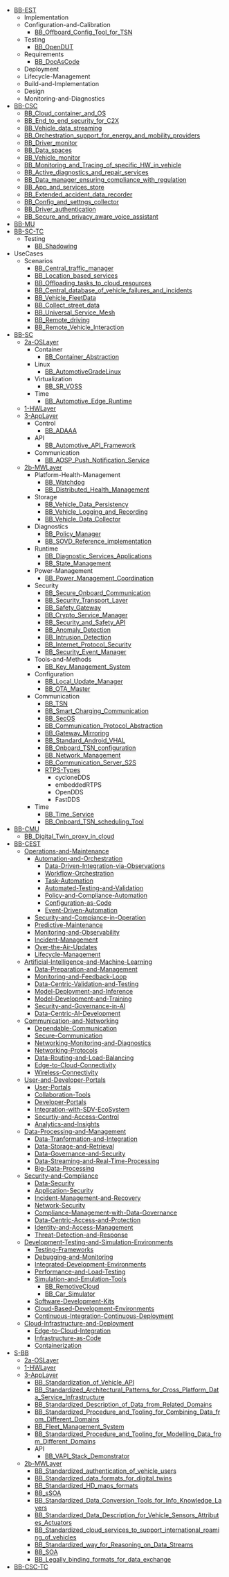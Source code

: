 - [BB-EST](/WorkInProgress/BB-EST/README.md)
    - Implementation
    - Configuration-and-Calibration
        - [BB_Offboard_Config_Tool_for_TSN](/WorkInProgress/BB-EST/Configuration-and-Calibration/BB_Offboard_Config_Tool_for_TSN.md)
    - Testing
        - [BB_OpenDUT](/WorkInProgress/BB-EST/Testing/BB_OpenDUT.md)
    - Requirements
        - [BB_DocAsCode](/WorkInProgress/BB-EST/Requirements/BB_DocAsCode.md)
    - Deployment
    - Lifecycle-Management
    - Build-and-Implementation
    - Design
    - Monitoring-and-Diagnostics
- [BB-CSC](/WorkInProgress/BB-CSC/README.md)
    - [BB_Cloud_container_and_OS](/WorkInProgress/BB-CSC/BB_Cloud_container_and_OS.md)
    - [BB_End_to_end_security_for_C2X](/WorkInProgress/BB-CSC/BB_End_to_end_security_for_C2X.md)
    - [BB_Vehicle_data_streaming](/WorkInProgress/BB-CSC/BB_Vehicle_data_streaming.md)
    - [BB_Orchestration_support_for_energy_and_mobility_providers](/WorkInProgress/BB-CSC/BB_Orchestration_support_for_energy_and_mobility_providers.md)
    - [BB_Driver_monitor](/WorkInProgress/BB-CSC/BB_Driver_monitor.md)
    - [BB_Data_spaces](/WorkInProgress/BB-CSC/BB_Data_spaces.md)
    - [BB_Vehicle_monitor](/WorkInProgress/BB-CSC/BB_Vehicle_monitor.md)
    - [BB_Monitoring_and_Tracing_of_specific_HW_in_vehicle](/WorkInProgress/BB-CSC/BB_Monitoring_and_Tracing_of_specific_HW_in_vehicle.md)
    - [BB_Active_diagnostics_and_repair_services](/WorkInProgress/BB-CSC/BB_Active_diagnostics_and_repair_services.md)
    - [BB_Data_manager_ensuring_compliance_with_regulation](/WorkInProgress/BB-CSC/BB_Data_manager_ensuring_compliance_with_regulation.md)
    - [BB_App_and_services_store](/WorkInProgress/BB-CSC/BB_App_and_services_store.md)
    - [BB_Extended_accident_data_recorder](/WorkInProgress/BB-CSC/BB_Extended_accident_data_recorder.md)
    - [BB_Config_and_settngs_collector](/WorkInProgress/BB-CSC/BB_Config_and_settngs_collector.md)
    - [BB_Driver_authentication](/WorkInProgress/BB-CSC/BB_Driver_authentication.md)
    - [BB_Secure_and_privacy_aware_voice_assistant](/WorkInProgress/BB-CSC/BB_Secure_and_privacy_aware_voice_assistant.md)
- [BB-MU](/WorkInProgress/BB-MU/README.md)
- [BB-SC-TC](/WorkInProgress/BB-SC-TC/README.md)
    - Testing
        - [BB_Shadowing](/WorkInProgress/BB-SC-TC/Testing/BB_Shadowing.md)
- UseCases
    - Scenarios
        - [BB_Central_traffic_manager](/WorkInProgress/UseCases/Scenarios/BB_Central_traffic_manager.md)
        - [BB_Location_based_services](/WorkInProgress/UseCases/Scenarios/BB_Location_based_services.md)
        - [BB_Offloading_tasks_to_cloud_resources](/WorkInProgress/UseCases/Scenarios/BB_Offloading_tasks_to_cloud_resources.md)
        - [BB_Central_database_of_vehicle_failures_and_incidents](/WorkInProgress/UseCases/Scenarios/BB_Central_database_of_vehicle_failures_and_incidents.md)
        - [BB_Vehicle_FleetData](/WorkInProgress/UseCases/Scenarios/BB_Vehicle_FleetData.md)
        - [BB_Collect_street_data](/WorkInProgress/UseCases/Scenarios/BB_Collect_street_data.md)
        - [BB_Universal_Service_Mesh](/WorkInProgress/UseCases/Scenarios/BB_Universal_Service_Mesh.md)
        - [BB_Remote_driving](/WorkInProgress/UseCases/Scenarios/BB_Remote_driving.md)
        - [BB_Remote_Vehicle_Interaction](/WorkInProgress/UseCases/Scenarios/BB_Remote_Vehicle_Interaction.md)
- [BB-SC](/WorkInProgress/BB-SC/README.md)
    - [2a-OSLayer](/WorkInProgress/BB-SC/2a-OSLayer/README.md)
        - Container
            - [BB_Container_Abstraction](/WorkInProgress/BB-SC/2a-OSLayer/Container/BB_Container_Abstraction.md)
        - Linux
            - [BB_AutomotiveGradeLinux](/WorkInProgress/BB-SC/2a-OSLayer/Linux/BB_AutomotiveGradeLinux.md)
        - Virtualization
            - [BB_SR_VOSS](/WorkInProgress/BB-SC/2a-OSLayer/Virtualization/BB_SR_VOSS.md)
        - Time
            - [BB_Automotive_Edge_Runtime](/WorkInProgress/BB-SC/2a-OSLayer/Time/BB_Automotive_Edge_Runtime.md)
    - [1-HWLayer](/WorkInProgress/BB-SC/1-HWLayer/README.md)
    - [3-AppLayer](/WorkInProgress/BB-SC/3-AppLayer/README.md)
        - Control
            - [BB_ADAAA](/WorkInProgress/BB-SC/3-AppLayer/Control/BB_ADAAA.md)
        - API
            - [BB_Automotive_API_Framework](/WorkInProgress/BB-SC/3-AppLayer/API/BB_Automotive_API_Framework.md)
        - Communication
            - [BB_AOSP_Push_Notification_Service](/WorkInProgress/BB-SC/3-AppLayer/Communication/BB_AOSP_Push_Notification_Service.md)
    - [2b-MWLayer](/WorkInProgress/BB-SC/2b-MWLayer/README.md)
        - Platform-Health-Management
            - [BB_Watchdog](/WorkInProgress/BB-SC/2b-MWLayer/Platform-Health-Management/BB_Watchdog.md)
            - [BB_Distributed_Health_Management](/WorkInProgress/BB-SC/2b-MWLayer/Platform-Health-Management/BB_Distributed_Health_Management.md)
        - Storage
            - [BB_Vehicle_Data_Persistency](/WorkInProgress/BB-SC/2b-MWLayer/Storage/BB_Vehicle_Data_Persistency.md)
            - [BB_Vehicle_Logging_and_Recording](/WorkInProgress/BB-SC/2b-MWLayer/Storage/BB_Vehicle_Logging_and_Recording.md)
            - [BB_Vehicle_Data_Collector](/WorkInProgress/BB-SC/2b-MWLayer/Storage/BB_Vehicle_Data_Collector.md)
        - Diagnostics
            - [BB_Policy_Manager](/WorkInProgress/BB-SC/2b-MWLayer/Diagnostics/BB_Policy_Manager.md)
            - [BB_SOVD_Reference_implementation](/WorkInProgress/BB-SC/2b-MWLayer/Diagnostics/BB_SOVD_Reference_implementation.md)
        - Runtime
            - [BB_Diagnostic_Services_Applications](/WorkInProgress/BB-SC/2b-MWLayer/Runtime/BB_Diagnostic_Services_Applications.md)
            - [BB_State_Management](/WorkInProgress/BB-SC/2b-MWLayer/Runtime/BB_State_Management.md)
        - Power-Management
            - [BB_Power_Management_Coordination](/WorkInProgress/BB-SC/2b-MWLayer/Power-Management/BB_Power_Management_Coordination.md)
        - Security
            - [BB_Secure_Onboard_Communication](/WorkInProgress/BB-SC/2b-MWLayer/Security/BB_Secure_Onboard_Communication.md)
            - [BB_Security_Transport_Layer](/WorkInProgress/BB-SC/2b-MWLayer/Security/BB_Security_Transport_Layer.md)
            - [BB_Safety_Gateway](/WorkInProgress/BB-SC/2b-MWLayer/Security/BB_Safety_Gateway.md)
            - [BB_Crypto_Service_Manager](/WorkInProgress/BB-SC/2b-MWLayer/Security/BB_Crypto_Service_Manager.md)
            - [BB_Security_and_Safety_API](/WorkInProgress/BB-SC/2b-MWLayer/Security/BB_Security_and_Safety_API.md)
            - [BB_Anomaly_Detection](/WorkInProgress/BB-SC/2b-MWLayer/Security/BB_Anomaly_Detection.md)
            - [BB_Intrusion_Detection](/WorkInProgress/BB-SC/2b-MWLayer/Security/BB_Intrusion_Detection.md)
            - [BB_Internet_Protocol_Security](/WorkInProgress/BB-SC/2b-MWLayer/Security/BB_Internet_Protocol_Security.md)
            - [BB_Security_Event_Manager](/WorkInProgress/BB-SC/2b-MWLayer/Security/BB_Security_Event_Manager.md)
        - Tools-and-Methods
            - [BB_Key_Management_System](/WorkInProgress/BB-SC/2b-MWLayer/Tools-and-Methods/BB_Key_Management_System.md)
        - Configuration
            - [BB_Local_Update_Manager](/WorkInProgress/BB-SC/2b-MWLayer/Configuration/BB_Local_Update_Manager.md)
            - [BB_OTA_Master](/WorkInProgress/BB-SC/2b-MWLayer/Configuration/BB_OTA_Master.md)
        - Communication
            - [BB_TSN](/WorkInProgress/BB-SC/2b-MWLayer/Communication/BB_TSN.md)
            - [BB_Smart_Charging_Communication](/WorkInProgress/BB-SC/2b-MWLayer/Communication/BB_Smart_Charging_Communication.md)
            - [BB_SecOS](/WorkInProgress/BB-SC/2b-MWLayer/Communication/BB_SecOS.md)
            - [BB_Communication_Protocol_Abstraction](/WorkInProgress/BB-SC/2b-MWLayer/Communication/BB_Communication_Protocol_Abstraction.md)
            - [BB_Gateway_Mirroring](/WorkInProgress/BB-SC/2b-MWLayer/Communication/BB_Gateway_Mirroring.md)
            - [BB_Standard_Android_VHAL](/WorkInProgress/BB-SC/2b-MWLayer/Communication/BB_Standard_Android_VHAL.md)
            - [BB_Onboard_TSN_configuration](/WorkInProgress/BB-SC/2b-MWLayer/Communication/BB_Onboard_TSN_configuration.md)
            - [BB_Network_Management](/WorkInProgress/BB-SC/2b-MWLayer/Communication/BB_Network_Management.md)
            - [BB_Communication_Server_S2S](/WorkInProgress/BB-SC/2b-MWLayer/Communication/BB_Communication_Server_S2S.md)
            - [RTPS-Types](/WorkInProgress/BB-SC/2b-MWLayer/Communication/RTPS-Types/RTPS-Types.md)
                - cycloneDDS
                - embeddedRTPS
                - OpenDDS
                - FastDDS
        - Time
            - [BB_Time_Service](/WorkInProgress/BB-SC/2b-MWLayer/Time/BB_Time_Service.md)
            - [BB_Onboard_TSN_scheduling_Tool](/WorkInProgress/BB-SC/2b-MWLayer/Time/BB_Onboard_TSN_scheduling_Tool.md)
- [BB-CMU](/WorkInProgress/BB-CMU/README.md)
    - [BB_Digital_Twin_proxy_in_cloud](/WorkInProgress/BB-CMU/BB_Digital_Twin_proxy_in_cloud.md)
- [BB-CEST](/WorkInProgress/BB-CEST/README.md)
    - [Operations-and-Maintenance](/WorkInProgress/BB-CEST/Operations-and-Maintenance/README.md)
        - [Automation-and-Orchestration](/WorkInProgress/BB-CEST/Operations-and-Maintenance/Automation-and-Orchestration/README.md)
            - [Data-Driven-Integration-via-Observations](/WorkInProgress/BB-CEST/Operations-and-Maintenance/Automation-and-Orchestration/Data-Driven-Integration-via-Observations/README.md)
            - [Workflow-Orchestration](/WorkInProgress/BB-CEST/Operations-and-Maintenance/Automation-and-Orchestration/Workflow-Orchestration/README.md)
            - [Task-Automation](/WorkInProgress/BB-CEST/Operations-and-Maintenance/Automation-and-Orchestration/Task-Automation/README.md)
            - [Automated-Testing-and-Validation](/WorkInProgress/BB-CEST/Operations-and-Maintenance/Automation-and-Orchestration/Automated-Testing-and-Validation/README.md)
            - [Policy-and-Compliance-Automation](/WorkInProgress/BB-CEST/Operations-and-Maintenance/Automation-and-Orchestration/Policy-and-Compliance-Automation/README.md)
            - [Configuration-as-Code](/WorkInProgress/BB-CEST/Operations-and-Maintenance/Automation-and-Orchestration/Configuration-as-Code/README.md)
            - [Event-Driven-Automation](/WorkInProgress/BB-CEST/Operations-and-Maintenance/Automation-and-Orchestration/Event-Driven-Automation/README.md)
        - [Security-and-Compiance-in-Operation](/WorkInProgress/BB-CEST/Operations-and-Maintenance/Security-and-Compiance-in-Operation/README.md)
        - [Predictive-Maintenance](/WorkInProgress/BB-CEST/Operations-and-Maintenance/Predictive-Maintenance/README.md)
        - [Monitoring-and-Observability](/WorkInProgress/BB-CEST/Operations-and-Maintenance/Monitoring-and-Observability/README.md)
        - [Incident-Management](/WorkInProgress/BB-CEST/Operations-and-Maintenance/Incident-Management/README.md)
        - [Over-the-Air-Updates](/WorkInProgress/BB-CEST/Operations-and-Maintenance/Over-the-Air-Updates/README.md)
        - [Lifecycle-Management](/WorkInProgress/BB-CEST/Operations-and-Maintenance/Lifecycle-Management/README.md)
    - [Artificial-Intelligence-and-Machine-Learning](/WorkInProgress/BB-CEST/Artificial-Intelligence-and-Machine-Learning/README.md)
        - [Data-Preparation-and-Management](/WorkInProgress/BB-CEST/Artificial-Intelligence-and-Machine-Learning/Data-Preparation-and-Management/README.md)
        - [Monitoring-and-Feedback-Loop](/WorkInProgress/BB-CEST/Artificial-Intelligence-and-Machine-Learning/Monitoring-and-Feedback-Loop/README.md)
        - [Data-Centric-Validation-and-Testing](/WorkInProgress/BB-CEST/Artificial-Intelligence-and-Machine-Learning/Data-Centric-Validation-and-Testing/README.md)
        - [Model-Deployment-and-Inference](/WorkInProgress/BB-CEST/Artificial-Intelligence-and-Machine-Learning/Model-Deployment-and-Inference/README.md)
        - [Model-Development-and-Training](/WorkInProgress/BB-CEST/Artificial-Intelligence-and-Machine-Learning/Model-Development-and-Training/README.md)
        - [Security-and-Governance-in-AI](/WorkInProgress/BB-CEST/Artificial-Intelligence-and-Machine-Learning/Security-and-Governance-in-AI/README.md)
        - [Data-Centric-AI-Development](/WorkInProgress/BB-CEST/Artificial-Intelligence-and-Machine-Learning/Data-Centric-AI-Development/README.md)
    - [Communication-and-Networking](/WorkInProgress/BB-CEST/Communication-and-Networking/README.md)
        - [Dependable-Communication](/WorkInProgress/BB-CEST/Communication-and-Networking/Dependable-Communication/README.md)
        - [Secure-Communication](/WorkInProgress/BB-CEST/Communication-and-Networking/Secure-Communication/README.md)
        - [Networking-Monitoring-and-Diagnostics](/WorkInProgress/BB-CEST/Communication-and-Networking/Networking-Monitoring-and-Diagnostics/README.md)
        - [Networking-Protocols](/WorkInProgress/BB-CEST/Communication-and-Networking/Networking-Protocols/README.md)
        - [Data-Routing-and-Load-Balancing](/WorkInProgress/BB-CEST/Communication-and-Networking/Data-Routing-and-Load-Balancing/README.md)
        - [Edge-to-Cloud-Connectivity](/WorkInProgress/BB-CEST/Communication-and-Networking/Edge-to-Cloud-Connectivity/README.md)
        - [Wireless-Connectivity](/WorkInProgress/BB-CEST/Communication-and-Networking/Wireless-Connectivity/README.md)
    - [User-and-Developer-Portals](/WorkInProgress/BB-CEST/User-and-Developer-Portals/README.md)
        - [User-Portals](/WorkInProgress/BB-CEST/User-and-Developer-Portals/User-Portals/README.md)
        - [Collaboration-Tools](/WorkInProgress/BB-CEST/User-and-Developer-Portals/Collaboration-Tools/README.md)
        - [Developer-Portals](/WorkInProgress/BB-CEST/User-and-Developer-Portals/Developer-Portals/README.md)
        - [Integration-with-SDV-EcoSystem](/WorkInProgress/BB-CEST/User-and-Developer-Portals/Integration-with-SDV-EcoSystem/README.md)
        - [Securtiy-and-Access-Control](/WorkInProgress/BB-CEST/User-and-Developer-Portals/Securtiy-and-Access-Control/README.md)
        - [Analytics-and-Insights](/WorkInProgress/BB-CEST/User-and-Developer-Portals/Analytics-and-Insights/README.md)
    - [Data-Processing-and-Management](/WorkInProgress/BB-CEST/Data-Processing-and-Management/README.md)
        - [Data-Tranformation-and-Integration](/WorkInProgress/BB-CEST/Data-Processing-and-Management/Data-Tranformation-and-Integration/README.md)
        - [Data-Storage-and-Retrieval](/WorkInProgress/BB-CEST/Data-Processing-and-Management/Data-Storage-and-Retrieval/README.md)
        - [Data-Governance-and-Security](/WorkInProgress/BB-CEST/Data-Processing-and-Management/Data-Governance-and-Security/README.md)
        - [Data-Streaming-and-Real-Time-Processing](/WorkInProgress/BB-CEST/Data-Processing-and-Management/Data-Streaming-and-Real-Time-Processing/README.md)
        - [Big-Data-Processing](/WorkInProgress/BB-CEST/Data-Processing-and-Management/Big-Data-Processing/README.md)
    - [Security-and-Compliance](/WorkInProgress/BB-CEST/Security-and-Compliance/README.md)
        - [Data-Security](/WorkInProgress/BB-CEST/Security-and-Compliance/Data-Security/README.md)
        - [Application-Security](/WorkInProgress/BB-CEST/Security-and-Compliance/Application-Security/README.md)
        - [Incident-Management-and-Recovery](/WorkInProgress/BB-CEST/Security-and-Compliance/Incident-Management-and-Recovery/README.md)
        - [Network-Security](/WorkInProgress/BB-CEST/Security-and-Compliance/Network-Security/README.md)
        - [Compliance-Management-with-Data-Governance](/WorkInProgress/BB-CEST/Security-and-Compliance/Compliance-Management-with-Data-Governance/README.md)
        - [Data-Centric-Access-and-Protection](/WorkInProgress/BB-CEST/Security-and-Compliance/Data-Centric-Access-and-Protection/README.md)
        - [Identity-and-Access-Management](/WorkInProgress/BB-CEST/Security-and-Compliance/Identity-and-Access-Management/README.md)
        - [Threat-Detection-and-Response](/WorkInProgress/BB-CEST/Security-and-Compliance/Threat-Detection-and-Response/README.md)
    - [Development-Testing-and-Simulation-Environments](/WorkInProgress/BB-CEST/Development-Testing-and-Simulation-Environments/README.md)
        - [Testing-Frameworks](/WorkInProgress/BB-CEST/Development-Testing-and-Simulation-Environments/Testing-Frameworks/README.md)
        - [Debugging-and-Monitoring](/WorkInProgress/BB-CEST/Development-Testing-and-Simulation-Environments/Debugging-and-Monitoring/README.md)
        - [Integrated-Development-Environments](/WorkInProgress/BB-CEST/Development-Testing-and-Simulation-Environments/Integrated-Development-Environments/README.md)
        - [Performance-and-Load-Testing](/WorkInProgress/BB-CEST/Development-Testing-and-Simulation-Environments/Performance-and-Load-Testing/README.md)
        - [Simulation-and-Emulation-Tools](/WorkInProgress/BB-CEST/Development-Testing-and-Simulation-Environments/Simulation-and-Emulation-Tools/README.md)
            - [BB_RemotiveCloud](/WorkInProgress/BB-CEST/Development-Testing-and-Simulation-Environments/Simulation-and-Emulation-Tools/BB_RemotiveCloud.md)
            - [BB_Car_Simulator](/WorkInProgress/BB-CEST/Development-Testing-and-Simulation-Environments/Simulation-and-Emulation-Tools/BB_Car_Simulator.md)
        - [Software-Development-Kits](/WorkInProgress/BB-CEST/Development-Testing-and-Simulation-Environments/Software-Development-Kits/README.md)
        - [Cloud-Based-Development-Environments](/WorkInProgress/BB-CEST/Development-Testing-and-Simulation-Environments/Cloud-Based-Development-Environments/README.md)
        - [Continuous-Integration-Continuous-Deployment](/WorkInProgress/BB-CEST/Development-Testing-and-Simulation-Environments/Continuous-Integration-Continuous-Deployment/README.md)
    - [Cloud-Infrastructure-and-Deployment](/WorkInProgress/BB-CEST/Cloud-Infrastructure-and-Deployment/README.MD)
        - [Edge-to-Cloud-Integration](/WorkInProgress/BB-CEST/Cloud-Infrastructure-and-Deployment/Edge-to-Cloud-Integration/README.md)
        - [Infrastructure-as-Code](/WorkInProgress/BB-CEST/Cloud-Infrastructure-and-Deployment/Infrastructure-as-Code/README.md)
        - [Containerization](/WorkInProgress/BB-CEST/Cloud-Infrastructure-and-Deployment/Containerization/README.md)
- [S-BB](/WorkInProgress/S-BB/README.md)
    - [2a-OSLayer](/WorkInProgress/S-BB/2a-OSLayer/README.md)
    - [1-HWLayer](/WorkInProgress/S-BB/1-HWLayer/README.md)
    - [3-AppLayer](/WorkInProgress/S-BB/3-AppLayer/README.md)
        - [BB_Standardization_of_Vehicle_API](/WorkInProgress/S-BB/3-AppLayer/BB_Standardization_of_Vehicle_API.md)
        - [BB_Standardized_Architectural_Patterns_for_Cross_Platform_Data_Service_Infrastructure](/WorkInProgress/S-BB/3-AppLayer/BB_Standardized_Architectural_Patterns_for_Cross_Platform_Data_Service_Infrastructure.md)
        - [BB_Standardized_Description_of_Data_from_Related_Domains](/WorkInProgress/S-BB/3-AppLayer/BB_Standardized_Description_of_Data_from_Related_Domains.md)
        - [BB_Standardized_Procedure_and_Tooling_for_Combining_Data_from_Different_Domains](/WorkInProgress/S-BB/3-AppLayer/BB_Standardized_Procedure_and_Tooling_for_Combining_Data_from_Different_Domains.md)
        - [BB_Fleet_Management_System](/WorkInProgress/S-BB/3-AppLayer/BB_Fleet_Management_System.md)
        - [BB_Standardized_Procedure_and_Tooling_for_Modelling_Data_from_Different_Domains](/WorkInProgress/S-BB/3-AppLayer/BB_Standardized_Procedure_and_Tooling_for_Modelling_Data_from_Different_Domains.md)
        - API
            - [BB_VAPI_Stack_Demonstrator](/WorkInProgress/S-BB/3-AppLayer/API/BB_VAPI_Stack_Demonstrator.md)
    - [2b-MWLayer](/WorkInProgress/S-BB/2b-MWLayer/README.md)
        - [BB_Standardized_authentication_of_vehicle_users](/WorkInProgress/S-BB/2b-MWLayer/BB_Standardized_authentication_of_vehicle_users.md)
        - [BB_Standardized_data_formats_for_digital_twins](/WorkInProgress/S-BB/2b-MWLayer/BB_Standardized_data_formats_for_digital_twins.md)
        - [BB_Standardized_HD_maps_formats](/WorkInProgress/S-BB/2b-MWLayer/BB_Standardized_HD_maps_formats.md)
        - [BB_sSOA](/WorkInProgress/S-BB/2b-MWLayer/BB_sSOA.md)
        - [BB_Standardized_Data_Conversion_Tools_for_Info_Knowledge_Layers](/WorkInProgress/S-BB/2b-MWLayer/BB_Standardized_Data_Conversion_Tools_for_Info_Knowledge_Layers.md)
        - [BB_Standardized_Data_Description_for_Vehicle_Sensors_Attributes_Actuators](/WorkInProgress/S-BB/2b-MWLayer/BB_Standardized_Data_Description_for_Vehicle_Sensors_Attributes_Actuators.md)
        - [BB_Standardized_cloud_services_to_support_international_roaming_of_vehicles](/WorkInProgress/S-BB/2b-MWLayer/BB_Standardized_cloud_services_to_support_international_roaming_of_vehicles.md)
        - [BB_Standardized_way_for_Reasoning_on_Data_Streams](/WorkInProgress/S-BB/2b-MWLayer/BB_Standardized_way_for_Reasoning_on_Data_Streams.md)
        - [BB_SOA](/WorkInProgress/S-BB/2b-MWLayer/BB_SOA.md)
        - [BB_Legally_binding_formats_for_data_exchange](/WorkInProgress/S-BB/2b-MWLayer/BB_Legally_binding_formats_for_data_exchange.md)
- [BB-CSC-TC](/WorkInProgress/BB-CSC-TC/README.md)
